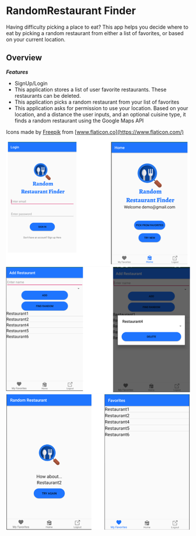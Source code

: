 # RandomRestaurant Finder

Having difficulty picking a place to eat? This app helps you decide where to eat by picking a random restaurant from either a list of favorites, or based on your current location.

## Overview

***Features***
- SignUp/Login
- This application stores a list of user favorite restaurants. These restaurants can be deleted.
- This application picks a random restaurant from your list of favorites
- This application asks for permission to use your location. Based on your location, and a distance the user inputs, and an optional cuisine type, it finds a random restaurant using the Google Maps API

Icons made by [Freepik](https://www.flaticon.com/authors/freepik) from [www.flaticon.co](https://www.flaticon.com/)

![](/random-restaurant-finder-pics/home.png)
![](/random-restaurant-finder-pics/add.png)
![](/random-restaurant-finder-pics/find.png)

